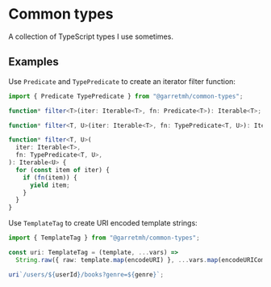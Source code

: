 # Common types

A collection of TypeScript types I use sometimes.

## Examples

Use `Predicate` and `TypePredicate` to create an iterator filter function:

```ts
import { Predicate TypePredicate } from "@garretmh/common-types";

function* filter<T>(iter: Iterable<T>, fn: Predicate<T>): Iterable<T>;

function* filter<T, U>(iter: Iterable<T>, fn: TypePredicate<T, U>): Iterable<U>;

function* filter<T, U>(
  iter: Iterable<T>,
  fn: TypePredicate<T, U>,
): Iterable<U> {
  for (const item of iter) {
    if (fn(item)) {
      yield item;
    }
  }
}
```

Use `TemplateTag` to create URI encoded template strings:

```ts
import { TemplateTag } from "@garretmh/common-types";

const uri: TemplateTag = (template, ...vars) =>
  String.raw({ raw: template.map(encodeURI) }, ...vars.map(encodeURIComponent));

uri`/users/${userId}/books?genre=${genre}`;
```
